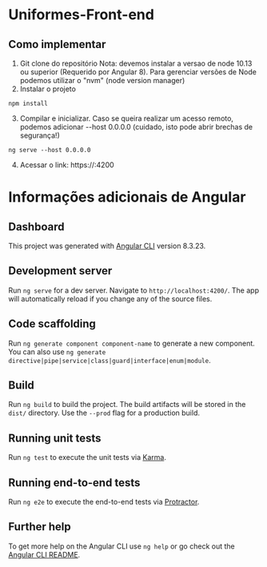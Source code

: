 # Uniformes-Front-end

## Como implementar

1. Git clone do repositório
Nota: devemos instalar a versao de node 10.13 ou superior (Requerido por Angular 8). Para gerenciar versões de Node podemos utilizar o "nvm" (node version manager)
2. Instalar o projeto
```
npm install
```
3. Compilar e inicializar. Caso se queira realizar um acesso remoto, podemos adicionar --host 0.0.0.0 (cuidado, isto pode abrir brechas de segurança!)
```
ng serve --host 0.0.0.0
```
4. Acessar o link: https://<ip-maquina-host>:4200

# Informações adicionais de Angular

## Dashboard

This project was generated with [Angular CLI](https://github.com/angular/angular-cli) version 8.3.23.

## Development server

Run `ng serve` for a dev server. Navigate to `http://localhost:4200/`. The app will automatically reload if you change any of the source files.

## Code scaffolding

Run `ng generate component component-name` to generate a new component. You can also use `ng generate directive|pipe|service|class|guard|interface|enum|module`.

## Build

Run `ng build` to build the project. The build artifacts will be stored in the `dist/` directory. Use the `--prod` flag for a production build.

## Running unit tests

Run `ng test` to execute the unit tests via [Karma](https://karma-runner.github.io).

## Running end-to-end tests

Run `ng e2e` to execute the end-to-end tests via [Protractor](http://www.protractortest.org/).

## Further help

To get more help on the Angular CLI use `ng help` or go check out the [Angular CLI README](https://github.com/angular/angular-cli/blob/master/README.md).

